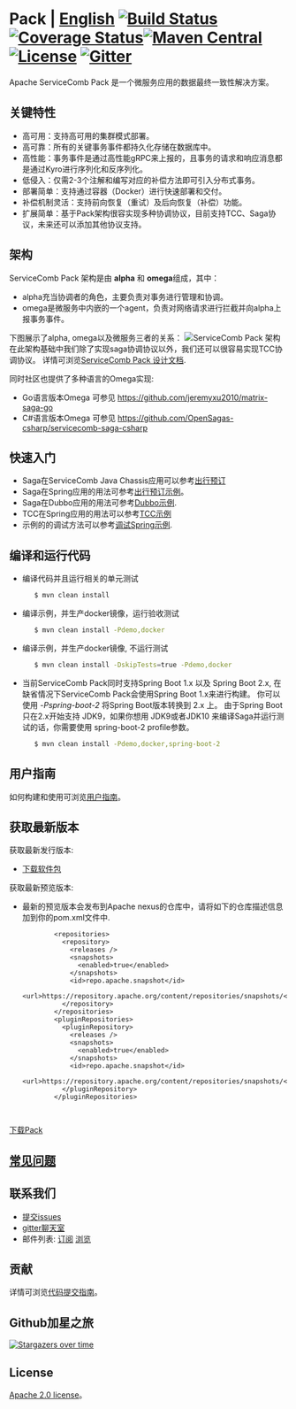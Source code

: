 # Pack | [English](README.md) [![Build Status](https://travis-ci.org/apache/servicecomb-pack.svg?branch=master)](https://travis-ci.org/apache/servicecomb-pack?branch=master) [![Coverage Status](https://coveralls.io/repos/github/apache/servicecomb-pack/badge.svg?branch=master)](https://coveralls.io/github/apache/servicecomb-pack?branch=master)[![Maven Central](https://maven-badges.herokuapp.com/maven-central/org.apache.servicecomb.pack/pack/badge.svg)](http://search.maven.org/#search%7Cga%7C1%7Corg.apache.servicecomb.pack) [![License](https://img.shields.io/badge/license-Apache%202-4EB1BA.svg)](https://www.apache.org/licenses/LICENSE-2.0.html) [![Gitter](https://img.shields.io/badge/ServiceComb-Gitter-ff69b4.svg)](https://gitter.im/ServiceCombUsers/Saga)
Apache ServiceComb Pack 是一个微服务应用的数据最终一致性解决方案。

## 关键特性
* 高可用：支持高可用的集群模式部署。
* 高可靠：所有的关键事务事件都持久化存储在数据库中。
* 高性能：事务事件是通过高性能gRPC来上报的，且事务的请求和响应消息都是通过Kyro进行序列化和反序列化。
* 低侵入：仅需2-3个注解和编写对应的补偿方法即可引入分布式事务。
* 部署简单：支持通过容器（Docker）进行快速部署和交付。
* 补偿机制灵活：支持前向恢复（重试）及后向恢复（补偿）功能。
* 扩展简单：基于Pack架构很容实现多种协调协议，目前支持TCC、Saga协议，未来还可以添加其他协议支持。

## 架构
ServiceComb Pack 架构是由 **alpha** 和 **omega**组成，其中：
* alpha充当协调者的角色，主要负责对事务进行管理和协调。
* omega是微服务中内嵌的一个agent，负责对网络请求进行拦截并向alpha上报事务事件。

下图展示了alpha, omega以及微服务三者的关系：
![ServiceComb Pack 架构](docs/static_files/pack.png)
在此架构基础中我们除了实现saga协调协议以外，我们还可以很容易实现TCC协调协议。
详情可浏览[ServiceComb Pack 设计文档](docs/design_zh.md).

同时社区也提供了多种语言的Omega实现:
* Go语言版本Omega 可参见 https://github.com/jeremyxu2010/matrix-saga-go
* C#语言版本Omega 可参见 https://github.com/OpenSagas-csharp/servicecomb-saga-csharp


## 快速入门
* Saga在ServiceComb Java Chassis应用可以参考[出行预订](saga-demo/saga-servicecomb-demo/README.md)
* Saga在Spring应用的用法可参考[出行预订示例](saga-demo/saga-spring-demo/README.md)。
* Saga在Dubbo应用的用法可参考[Dubbo示例](saga-demo/saga-dubbo-demo/README.md).
* TCC在Spring应用的用法可以参考[TCC示例](saga-demo/tcc-spring-demo/README.md)
* 示例的的调试方法可以参考[调试Spring示例](saga-demo/saga-spring-demo#debugging).


## 编译和运行代码
* 编译代码并且运行相关的单元测试
   ```bash
      $ mvn clean install
   ```
* 编译示例，并生产docker镜像，运行验收测试
   ```bash
      $ mvn clean install -Pdemo,docker
   ```
* 编译示例，并生产docker镜像, 不运行测试
   ```bash
      $ mvn clean install -DskipTests=true -Pdemo,docker
   ```       
* 当前ServiceComb Pack同时支持Spring Boot 1.x 以及 Spring Boot 2.x, 在缺省情况下ServiceComb Pack会使用Spring Boot 1.x来进行构建。
你可以使用 *-Pspring-boot-2* 将Spring Boot版本转换到 2.x 上。 由于Spring Boot 只在2.x开始支持 JDK9，如果你想用
JDK9或者JDK10 来编译Saga并运行测试的话，你需要使用 spring-boot-2 profile参数。
   ```bash
      $ mvn clean install -Pdemo,docker,spring-boot-2
   ```


## 用户指南
如何构建和使用可浏览[用户指南](docs/user_guide_zh.md)。

## 获取最新版本

获取最新发行版本:
   
* [下载软件包](http://servicecomb.apache.org/release/saga-downloads/)

获取最新预览版本:

*  最新的预览版本会发布到Apache nexus的仓库中，请将如下的仓库描述信息加到你的pom.xml文件中.
   ```
           <repositories>
             <repository>
               <releases />
               <snapshots>
                 <enabled>true</enabled>
               </snapshots>
               <id>repo.apache.snapshot</id>
               <url>https://repository.apache.org/content/repositories/snapshots/</url>
             </repository>
           </repositories>
           <pluginRepositories>
             <pluginRepository>
               <releases />
               <snapshots>
                 <enabled>true</enabled>
               </snapshots>
               <id>repo.apache.snapshot</id>
               <url>https://repository.apache.org/content/repositories/snapshots/</url>
             </pluginRepository>
           </pluginRepositories>
        
             
   ```    

[下载Pack](http://servicecomb.apache.org/release/saga-downloads/)

## [常见问题](FAQ_ZH.md)

## 联系我们
* [提交issues](https://issues.apache.org/jira/browse/SCB)
* [gitter聊天室](https://gitter.im/ServiceCombUsers/Saga)
* 邮件列表: [订阅](mailto:dev-subscribe@servicecomb.apache.org) [浏览](https://lists.apache.org/list.html?dev@servicecomb.apache.org)

## 贡献
详情可浏览[代码提交指南](http://servicecomb.apache.org/cn/developers/submit-codes/)。

## Github加星之旅
[![Stargazers over time](https://starcharts.herokuapp.com/apache/servicecomb-pack.svg)](https://starcharts.herokuapp.com/apache/servicecomb-pack)


## License
[Apache 2.0 license](https://github.com/apache/servicecomb-pack/blob/master/LICENSE)。

